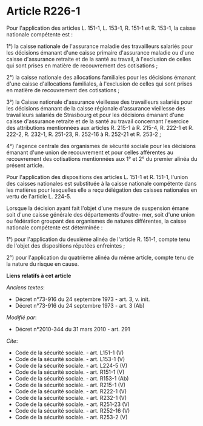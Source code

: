 # Article R226-1

Pour l'application des articles L. 151-1, 
L. 153-1, R. 151-1 et R. 153-1, la caisse nationale compétente est : 

1°) la caisse nationale de l'assurance maladie des travailleurs salariés pour les décisions émanant d'une caisse primaire
d'assurance maladie ou d'une caisse d'assurance retraite et de la santé au travail, à l'exclusion de celles qui sont prises
en matière de recouvrement des cotisations ; 

2°) la caisse nationale des allocations familiales pour les décisions émanant d'une caisse d'allocations familiales, à
l'exclusion de celles qui sont prises en matière de recouvrement des cotisations ; 

3°) la Caisse nationale d'assurance vieillesse des travailleurs salariés pour les décisions émanant de la caisse régionale
d'assurance vieillesse des travailleurs salariés de Strasbourg et pour les décisions émanant d'une caisse d'assurance
retraite et de la santé au travail concernant l'exercice des attributions mentionnées aux articles R. 215-1 à R. 215-4, R.
222-1 et R. 222-2, R. 232-1, R. 251-23, 
R. 252-16 à R. 252-21 et R. 253-2 ; 

4°) l'agence centrale des organismes de sécurité sociale pour les décisions émanant d'une union de recouvrement et pour
celles afférentes au recouvrement des cotisations mentionnées aux 1° et 2° du premier alinéa du présent article. 

Pour l'application des dispositions des articles L. 151-1 et R. 151-1, l'union des caisses nationales est substituée à la
caisse nationale compétente dans les matières pour lesquelles elle a reçu délégation des caisses nationales en vertu de
l'article L. 224-5.

Lorsque la décision ayant fait l'objet d'une mesure de suspension émane soit d'une caisse générale des départements d'outre-
mer, soit d'une union ou fédération groupant des organismes de natures différentes, la caisse nationale compétente est
déterminée : 

1°) pour l'application du deuxième alinéa de l'article R. 151-1, compte tenu de l'objet des dispositions réputées
enfreintes ; 

2°) pour l'application du quatrième alinéa du même article, compte tenu de la nature du risque en cause.

**Liens relatifs à cet article**

_Anciens textes_:

  - Décret n°73-916 du 24 septembre 1973 - art. 3, v. init.
  - Décret n°73-916 du 24 septembre 1973 - art. 3 (Ab)

_Modifié par_:

  - Décret n°2010-344 du 31 mars 2010 - art. 291

_Cite_:

  - Code de la sécurité sociale. - art. L151-1 (V)
  - Code de la sécurité sociale. - art. L153-1 (V)
  - Code de la sécurité sociale. - art. L224-5 (V)
  - Code de la sécurité sociale. - art. R151-1 (V)
  - Code de la sécurité sociale. - art. R153-1 (Ab)
  - Code de la sécurité sociale. - art. R215-1 (V)
  - Code de la sécurité sociale. - art. R222-1 (V)
  - Code de la sécurité sociale. - art. R232-1 (V)
  - Code de la sécurité sociale. - art. R251-23 (V)
  - Code de la sécurité sociale. - art. R252-16 (V)
  - Code de la sécurité sociale. - art. R253-2 (V)

